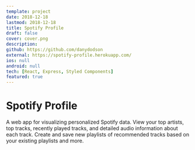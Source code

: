 ```yaml
---
template: project
date: 2018-12-18
lastmod: 2018-12-18
title: Spotify Profile
draft: false
cover: cover.png
description:
github: https://github.com/danydodson
external: https://spotify-profile.herokuapp.com/
ios: null
android: null
tech: [React, Express, Styled Components]
featured: true
---
```


# Spotify Profile

A web app for visualizing personalized Spotify data. View your top artists, top tracks, recently played tracks, and detailed audio information about each track. Create and save new playlists of recommended tracks based on your existing playlists and more.
